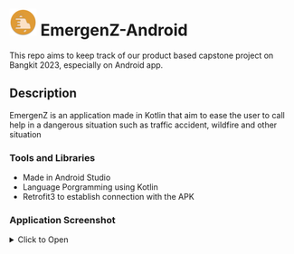 # ![app icon](./app/src/main/res/mipmap-mdpi/ic_launcher_round.webp) EmergenZ-Android
This repo aims to keep track of our product based capstone project on Bangkit 2023, especially on Android app.
## Description
EmergenZ is an application made in Kotlin that aim to ease the user to call help in a dangerous situation such as traffic accident, wildfire and other situation

### Tools and Libraries
- Made in Android Studio
- Language Porgramming using Kotlin
- Retrofit3 to establish connection with the APK

### Application Screenshot
<details>
<summary>Click to Open</summary>
  
![Screenshot of the App](https://github.com/EmergenZ-Team/EmergenZ-Android/assets/24861208/fbcddce2-8622-4be9-b16d-d216cb43b98f)  
  
![Inital UX Design](https://github.com/EmergenZ-Team/EmergenZ-Android/assets/24861208/be96c8a2-088f-46b8-8d26-bb4d01105675)

 
</details>
